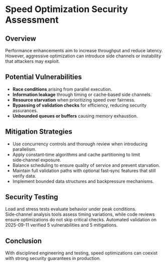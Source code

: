 # Speed Optimization Security Assessment

## Overview
Performance enhancements aim to increase throughput and reduce latency. However, aggressive optimization can introduce side channels or instability that attackers may exploit.

## Potential Vulnerabilities
- **Race conditions** arising from parallel execution.
- **Information leakage** through timing or cache‑based side channels.
- **Resource starvation** when prioritizing speed over fairness.
- **Bypassing of validation checks** for efficiency, reducing security assurances.
- **Unbounded queues or buffers** causing memory exhaustion.

## Mitigation Strategies
- Use concurrency controls and thorough review when introducing parallelism.
- Apply constant‑time algorithms and cache partitioning to limit side‑channel exposure.
- Balance scheduling to ensure quality of service and prevent starvation.
- Maintain full validation paths with optional fast‑sync features that still verify data.
- Implement bounded data structures and backpressure mechanisms.

## Security Testing
Load and stress tests evaluate behavior under peak conditions. Side‑channel analysis tools assess timing variations, while code reviews ensure optimizations do not skip critical checks.
Automated validation on 2025-09-11 verified 5 vulnerabilities and 5 mitigations.

## Conclusion
With disciplined engineering and testing, speed optimizations can coexist with strong security guarantees in production.

